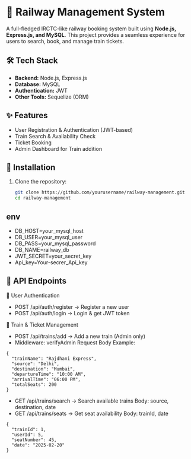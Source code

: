 # 🚆 Railway Management System

A full-fledged IRCTC-like railway booking system built using **Node.js, Express.js, and MySQL**. This project provides a seamless experience for users to search, book, and manage train tickets.

## 🛠 Tech Stack

- **Backend:** Node.js, Express.js
- **Database:** MySQL
- **Authentication:** JWT
- **Other Tools:** Sequelize (ORM)

## ✨ Features

- User Registration & Authentication (JWT-based)
- Train Search & Availability Check
- Ticket Booking 
- Admin Dashboard for Train addition

## 🚀 Installation

1. Clone the repository:

   ```bash
   git clone https://github.com/yourusername/railway-management.git
   cd railway-management
## env

- DB_HOST=your_mysql_host
- DB_USER=your_mysql_user
- DB_PASS=your_mysql_password
- DB_NAME=railway_db
- JWT_SECRET=your_secret_key
- Api_key=Your-secrer_Api_key

## 📌 API Endpoints
🧑 User Authentication
- POST /api/auth/register → Register a new user
- POST /api/auth/login → Login & get JWT token

🚆 Train & Ticket Management
- POST /api/trains/add → Add a new train (Admin only)
-  Middleware: verifyAdmin
    Request Body Example:
  
```
{
  "trainName": "Rajdhani Express",
  "source": "Delhi",
  "destination": "Mumbai",
  "departureTime": "10:00 AM",
  "arrivalTime": "06:00 PM",
  "totalSeats": 200
}
```


- GET /api/trains/search → Search available trains
Body: source, destination, date
- GET /api/trains/seats → Get seat availability
Body: trainId, date
```
{
  "trainId": 1,
  "userId": 5,
  "seatNumber": 45,
  "date": "2025-02-20"
}
```
